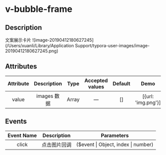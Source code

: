 # v-bubble-frame

## Description

文案展示卡片
![image-20190412180627245](/Users/xuanli/Library/Application Support/typora-user-images/image-20190412180627245.png)

## Attributes

| Attribute | Description | Type  | Accepted values | Default |        Demo        |
| :-------: | :---------: | :---: | :-------------: | :-----: | :----------------: |
|   value   | images 数据 | Array |        —        |   []    | [{url: 'img.png'}] |

## Events

| Event Name | Description  |             Parameters              |
| :--------: | :----------: | :---------------------------------: |
|   click    | 点击图片回调 | ($event \| Object, index \| number) |

